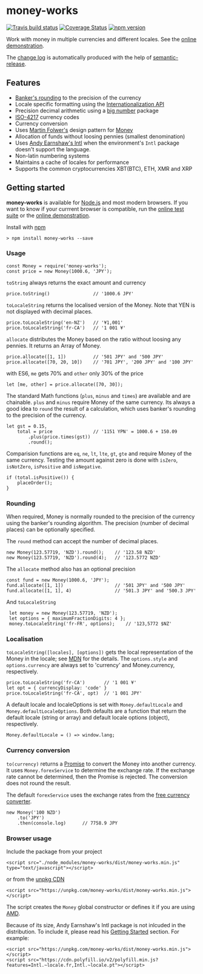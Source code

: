 # money-works
[![Travis build status](https://travis-ci.org/richardschneider/money-works.svg)](https://travis-ci.org/richardschneider/money-works)
[![Coverage Status](https://coveralls.io/repos/github/richardschneider/money-works/badge.svg?branch=master)](https://coveralls.io/github/richardschneider/money-works?branch=master)
[![npm version](https://badge.fury.io/js/money-works.svg)](https://badge.fury.io/js/money-works) 

Work with money in multiple currencies and different locales.  See the [online demonstration](https://richardschneider.github.io/money-works/index.html).

The [change log](https://github.com/richardschneider/money-works/releases) is automatically produced with
the help of [semantic-release](https://github.com/semantic-release/semantic-release).

## Features

- [Banker's rounding](https://en.wikipedia.org/wiki/Rounding) to the precision of the currency 
- Locale specific formatting using the [Internationalization API](https://developer.mozilla.org/en/docs/Web/JavaScript/Reference/Global_Objects/Intl)
- Precision decimal arithmetic using a [big number](https://www.npmjs.com/package/big.js) package
- [ISO-4217](https://en.wikipedia.org/wiki/ISO_4217) currency codes
- Currency conversion
- Uses [Martin Folwer's](http://martinfowler.com/) design pattern for [Money](http://martinfowler.com/eaaCatalog/money.html)
- Allocation of funds without loosing pennies (smallest denomination)
- Uses [Andy Earnshaw's Intl](https://github.com/andyearnshaw/Intl.js) when the environment's `Intl` package doesn't support the language.
- Non-latin numbering systems
- Maintains a cache of locales for performance
- Supports the common cryptocurrencies XBT(BTC), ETH, XMR and XRP

## Getting started

**money-works** is available for [Node.js](https://nodejs.org) and most modern browsers.  If you want to know if your currrent browser is compatible, run the [online test suite](https://richardschneider.github.io/money-works/test.html) or the [online demonstration](https://richardschneider.github.io/money-works/index.html).

Install with [npm](http://blog.npmjs.org/post/85484771375/how-to-install-npm)

    > npm install money-works --save

### Usage

    const Money = require('money-works');
    const price = new Money(1000.6, 'JPY');

`toString` always returns the exact amount and currency

    price.toString()                // '1000.6 JPY'

`toLocaleString` returns the localised version of the Money.  Note that YEN is not displayed with decimal places.

    price.toLocaleString('en-NZ')   // '¥1,001'
    price.toLocaleString('fr-CA')   // '1 001 ¥'

`allocate` distributes the Money based on the ratio without loosing any pennies.  It returns an Array of Money.

    price.allocate([1, 1])          // '501 JPY' and '500 JPY'
    price.allocate([70, 20, 10])    // '701 JPY', '200 JPY' and '100 JPY'
    
with ES6, `me` gets 70% and `other` only 30% of the price

    let [me, other] = price.allocate([70, 30]);

The standard Math functions (`plus`, `minus` and `times`) are available and are chainable.  `plus` and `minus` require Money of the same currency.  Its always a good idea to `round` the result of a calculation, which uses banker's rounding to the precision of the currency.

    let gst = 0.15,
        total = price               // '1151 YPN' = 1000.6 + 150.09
            .plus(price.times(gst))
            .round();

Comparision functions are `eq`, `ne`, `lt`, `lte`, `gt`, `gte` and require Money of the same currency. Testing the amount against zero is done with `isZero`, `isNotZero`, `isPositive` and `isNegative`.

    if (total.isPositive()) {
        placeOrder();
    }

### Rounding

When required, Money is normally rounded to the precision of the currency using the banker's rounding algorithm.  The precision (number of decimal places) can be optionally specified.

The `round` method can accept the number of decimal places.

    new Money(123.57719, 'NZD').round();    // '123.58 NZD'
    new Money(123.57719, 'NZD').round(4);   // '123.5772 NZD'
    
The `allocate` method also has an optional precision

    const fund = new Money(1000.6, 'JPY');
    fund.allocate([1, 1])                   // '501 JPY' and '500 JPY'
    fund.allocate([1, 1], 4)                // '501.3 JPY' and '500.3 JPY'
    
And `toLocaleString`
    
     let money = new Money(123.57719, 'NZD');
     let options = { maximumFractionDigits: 4 };
     money.toLocaleString('fr-FR', options);    // '123,5772 $NZ'
     
### Localisation

`toLocaleString([locales], [options])` gets the local representation of the Money in the locale; see [MDN](https://developer.mozilla.org/en/docs/Web/JavaScript/Reference/Global_Objects/NumberFormat) for the details. The `options.style` and `options.currency` are always set to 'currency' and Money.currency, respectively.

    price.toLocaleString('fr-CA')       // '1 001 ¥'
    let opt = { currencyDisplay: 'code' }
    price.toLocaleString('fr-CA', opt)  // '1 001 JPY'

A default locale and localeOptions is set with `Money.defaultLocale` and `Money.defaultLocaleOptions`.  Both defaults are a function that return the default locale (string or array) and default locale options (object), respectively.

    Money.defaultLocale = () => window.lang;
 
### Currency conversion

`to(currency)` returns a [Promise](https://developer.mozilla.org/en-US/docs/Web/JavaScript/Reference/Global_Objects/Promise) to convert the Money into another currency.  It uses `Money.forexService` to determine the exchange rate.  If the exchange rate cannot be determined, then the Promise is rejected.  The conversion does not round the result.

The default `forexService` uses the exchange rates from the [free currency converter](https://free.currencyconverterapi.com/).

    new Money('100 NZD')
        .to('JPY')
        .then(console.log)      // 7758.9 JPY

### Browser usage

Include the package from your project

    <script src="./node_modules/money-works/dist/money-works.min.js" type="text/javascript"></script>

or from the [unpkg CDN](https://unpkg.com)

    <script src="https://unpkg.com/money-works/dist/money-works.min.js"></script>

The script creates the `Money` global constructor or defines it if you are using [AMD](https://en.wikipedia.org/wiki/Asynchronous_module_definition).

Because of its size, Andy Earnshaw's Intl package is not inlcuded in the distribution.  To include it, please read his [Getting Started](https://github.com/andyearnshaw/Intl.js/blob/master/README.md#getting-started) section.  For example:

    <script src="https://unpkg.com/money-works/dist/money-works.min.js"></script>
    <script src="https://cdn.polyfill.io/v2/polyfill.min.js?features=Intl.~locale.fr,Intl.~locale.pt"></script>
